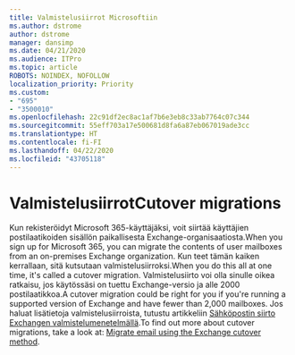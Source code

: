 ```yaml
---
title: Valmistelusiirrot Microsoftiin
ms.author: dstrome
author: dstrome
manager: dansimp
ms.date: 04/21/2020
ms.audience: ITPro
ms.topic: article
ROBOTS: NOINDEX, NOFOLLOW
localization_priority: Priority
ms.custom:
- "695"
- "3500010"
ms.openlocfilehash: 22c91df2ec8ac1af7b6e3eb8c33ab7764c07c344
ms.sourcegitcommit: 55eff703a17e500681d8fa6a87eb067019ade3cc
ms.translationtype: HT
ms.contentlocale: fi-FI
ms.lasthandoff: 04/22/2020
ms.locfileid: "43705118"
---
```

# <a name="cutover-migrations"></a><span data-ttu-id="af184-102">Valmistelusiirrot</span><span class="sxs-lookup"><span data-stu-id="af184-102">Cutover migrations</span></span>

<span data-ttu-id="af184-103">Kun rekisteröidyt Microsoft 365-käyttäjäksi, voit siirtää käyttäjien postilaatikoiden sisällön paikallisesta Exchange-organisaatiosta.</span><span class="sxs-lookup"><span data-stu-id="af184-103">When you sign up for Microsoft 365, you can migrate the contents of user mailboxes from an on-premises Exchange organization.</span></span> <span data-ttu-id="af184-104">Kun teet tämän kaiken kerrallaan, sitä kutsutaan valmistelusiirroksi.</span><span class="sxs-lookup"><span data-stu-id="af184-104">When you do this all at one time, it's called a cutover migration.</span></span> <span data-ttu-id="af184-105">Valmistelusiirto voi olla sinulle oikea ratkaisu, jos käytössäsi on tuettu Exchange-versio ja alle 2000 postilaatikkoa.</span><span class="sxs-lookup"><span data-stu-id="af184-105">A cutover migration could be right for you if you're running a supported version of Exchange and have fewer than 2,000 mailboxes.</span></span> <span data-ttu-id="af184-106">Jos haluat lisätietoja valmistelusiirroista, tutustu artikkeliin [Sähköpostin siirto Exchangen valmistelumenetelmällä](https://docs.microsoft.com/Exchange/mailbox-migration/cutover-migration-to-office-365).</span><span class="sxs-lookup"><span data-stu-id="af184-106">To find out more about cutover migrations, take a look at: [Migrate email using the Exchange cutover method](https://docs.microsoft.com/Exchange/mailbox-migration/cutover-migration-to-office-365).</span></span>
  